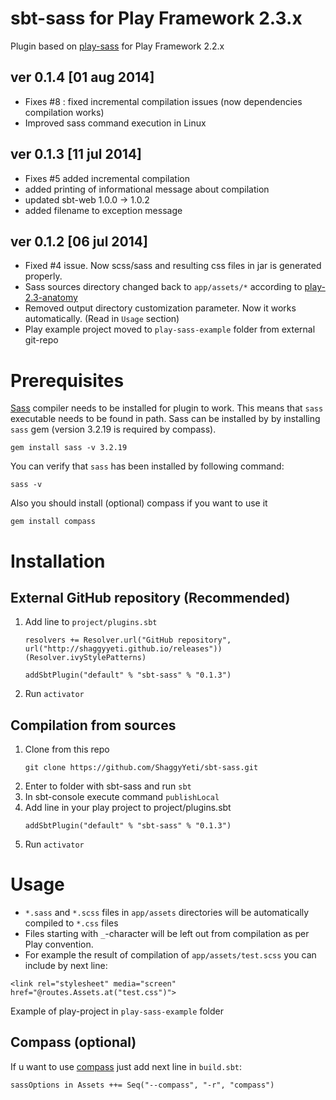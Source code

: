 sbt-sass for Play Framework 2.3.x
========
Plugin based on [play-sass][play-sass] for Play Framework 2.2.x 

## ver 0.1.4 [01 aug 2014]
* Fixes #8 : fixed incremental compilation issues (now dependencies compilation works)
* Improved sass command execution in Linux

## ver 0.1.3 [11 jul 2014]
* Fixes #5 added incremental compilation
* added printing of informational message about compilation 
* updated sbt-web 1.0.0 -> 1.0.2
* added filename to exception message

## ver 0.1.2 [06 jul 2014]
* Fixed #4 issue. Now scss/sass and resulting css files in jar is generated properly.  
* Sass sources directory changed back to `app/assets/*` according to [play-2.3-anatomy]
* Removed output directory customization parameter. Now it works automatically. (Read in `Usage` section)
* Play example project moved to `play-sass-example` folder from external git-repo

# Prerequisites
[Sass][sass] compiler needs to be installed for plugin to work. This means that `sass` executable
needs to be found in path. Sass can be installed by by installing `sass` gem (version 3.2.19 is required by compass).
```
gem install sass -v 3.2.19 
```
You can verify that `sass` has been installed by following command:
```
sass -v
```
Also you should install (optional) compass if you want to use it
```
gem install compass
```

# Installation
## External GitHub repository (Recommended)
1. Add line to `project/plugins.sbt`
   ```
   resolvers += Resolver.url("GitHub repository", url("http://shaggyyeti.github.io/releases"))(Resolver.ivyStylePatterns)

   addSbtPlugin("default" % "sbt-sass" % "0.1.3")
   ```
2. Run `activator`

## Compilation from sources
1. Clone from this repo
   ```
   git clone https://github.com/ShaggyYeti/sbt-sass.git
   ```
2. Enter to folder with sbt-sass and run `sbt`
3. In sbt-console execute command `publishLocal`
4. Add line in your play project to project/plugins.sbt
   ```
   addSbtPlugin("default" % "sbt-sass" % "0.1.3")
   ```
5. Run `activator`

# Usage
* `*.sass` and `*.scss` files in `app/assets` directories will be automatically compiled to `*.css` files
* Files starting with `_`-character will be left out from compilation as per Play convention.
* For example the result of compilation of `app/assets/test.scss` you can include by next line:
```
<link rel="stylesheet" media="screen" href="@routes.Assets.at("test.css")">
```

Example of play-project in `play-sass-example` folder

## Compass (optional)
If u want to use [compass][compass] just add next line in `build.sbt`:
```
sassOptions in Assets ++= Seq("--compass", "-r", "compass")
```
[play-sass]: https://github.com/jlitola/play-sass
[sass]: http://sass-lang.com/
[compass]: http://compass-style.org/
[play-2.3-anatomy]: http://www.playframework.com/documentation/2.3.x/Anatomy
